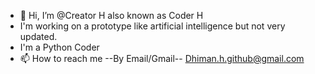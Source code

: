 - 👋 Hi, I’m @Creator H also known as Coder H
-    I'm working on a prototype like artificial intelligence but not very updated.
-    I'm a Python Coder
- 📫 How to reach me --By Email/Gmail--  Dhiman.h.github@gmail.com

<!---
Creator-of-Jocasta/Creator-of-Jocasta is a ✨ special ✨ repository because its `README.md` (this file) appears on your GitHub profile.
You can click the Preview link to take a look at your changes.
--->
